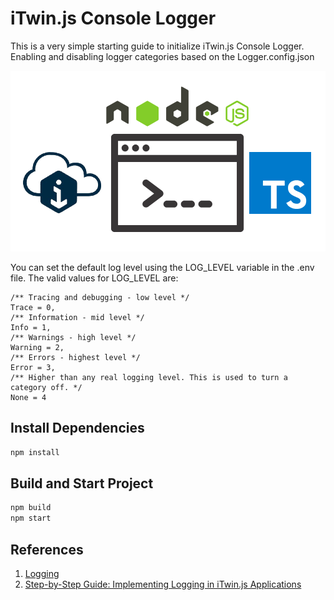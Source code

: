 # iTwin.js Console Logger

This is a very simple starting guide to initialize iTwin.js Console Logger. Enabling and disabling logger categories based on the Logger.config.json

   <p align="center">
      <img src="iTwinjs_Console_Logger.png" alt="iTwinjs Console Logger">
   </p>

You can set the default log level using the LOG_LEVEL variable in the .env file. The valid values for LOG_LEVEL are:

    /** Tracing and debugging - low level */
    Trace = 0,
    /** Information - mid level */
    Info = 1,
    /** Warnings - high level */
    Warning = 2,
    /** Errors - highest level */
    Error = 3,
    /** Higher than any real logging level. This is used to turn a category off. */
    None = 4


## Install Dependencies

   ```sh
   npm install
   ```

## Build and Start Project

   ```sh  
   npm build
   npm start
   ```

## References

1. [Logging](https://www.itwinjs.org/learning/common/logging/)
2. [Step-by-Step Guide: Implementing Logging in iTwin.js Applications](https://medium.com/@asad_bukhari/step-by-step-guide-implementing-logging-in-itwin-js-applications-28ce949d68a8)
